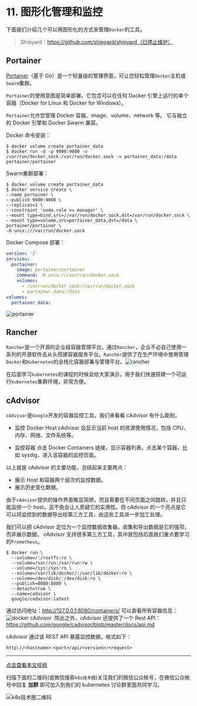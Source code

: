 # 11. 图形化管理和监控
下面我们介绍几个可以用图形化的方式来管理`Docker`的工具。

> Shipyard：https://github.com/shipyard/shipyard（已停止维护）

## Portainer
[Portainer](https://portainer.io/)（基于 Go）是一个轻量级的管理界面，可让您轻松管理`Docker`主机或`Swarm`集群。

`Portainer`的使用意图是简单部署。它包含可以在任何 Docker 引擎上运行的单个容器（Docker for Linux 和 Docker for Windows）。

`Portainer`允许您管理 Docker 容器、image、volume、network 等。 它与独立的 Docker 引擎和 Docker Swarm 兼容。

Docker 命令安装：
```shell
$ docker volume create portainer_data
$ docker run -d -p 9000:9000 -v /var/run/docker.sock:/var/run/docker.sock -v portainer_data:/data portainer/portainer
```

Swarm集群部署：
```shell
$ docker volume create portainer_data
$ docker service create \
--name portainer \
--publish 9000:9000 \
--replicas=1 \
--constraint 'node.role == manager' \
--mount type=bind,src=//var/run/docker.sock,dst=/var/run/docker.sock \
--mount type=volume,src=portainer_data,dst=/data \
portainer/portainer \
-H unix:///var/run/docker.sock
```

Docker Compose 部署：
```yaml
version: '2'
services:
  portainer:
    image: portainer/portainer
    command: -H unix:///var/run/docker.sock
    volumes:
      - /var/run/docker.sock:/var/run/docker.sock
      - portainer_data:/data
volumes:
  portainer_data:
```
![portainer](docker-ui-portainer.png)

## Rancher
`Rancher`是一个开源的企业级容器管理平台。通过`Rancher`，企业不必自己使用一系列的开源软件去从头搭建容器服务平台。`Rancher`提供了在生产环境中使用管理`Docker`和`Kubernetes`的全栈化容器部署与管理平台。
​​![rancher](docker-ui-rancher.png)

在后面学习`kubernetes`的课程的时候会给大家演示，用于我们快速搭建一个可运行`kubernetes`集群环境，非常方便。

## cAdvisor
`cAdvisor`是`Google`开发的容器监控工具，我们来看看 cAdvisor 有什么能耐。

* 监控 Docker Host
cAdvisor 会显示当前 host 的资源使用情况，包括 CPU、内存、网络、文件系统等。

* 监控容器
点击 Docker Containers 链接，显示容器列表。点击某个容器，比如 sysdig，进入该容器的监控页面。

以上就是 cAdvisor 的主要功能，总结起来主要两点：
* 展示 Host 和容器两个层次的监控数据。
* 展示历史变化数据。

由于`cAdvisor`提供的操作界面略显简陋，而且需要在不同页面之间跳转，并且只能监控一个 host，这不免会让人质疑它的实用性。但 cAdvisor 的一个亮点是它可以将监控到的数据导出给第三方工具，由这些工具进一步加工处理。

我们可以把 cAdvisor 定位为一个监控数据收集器，收集和导出数据是它的强项，而非展示数据。
cAdvisor 支持很多第三方工具，其中就包括后面我们重点要学习的`Prometheus`。
```shell
$ docker run \
  --volume=/:/rootfs:ro \
  --volume=/var/run:/var/run:rw \
  --volume=/sys:/sys:ro \
  --volume=/var/lib/docker/:/var/lib/docker:ro \
  --volume=/dev/disk/:/dev/disk:ro \
  --publish=8080:8080 \
  --detach=true \
  --name=cadvisor \
  google/cadvisor:latest
```

通过访问地址：http://127.0.0.1:8080/containers/ 可以查看所有容器信息：
![docker cAdvisor](docker-cadvisor.png)
​​
除此之外，cAdvisor 还提供了一个 Rest API：https://github.com/google/cadvisor/blob/master/docs/api.md

cAdvisor 通过该 REST API 暴露监控数据，格式如下：
```
http://<hostname>:<port>/api/<version>/<request>
```



---
[点击查看本文视频](https://youdianzhishi.com/course/6n8xd6/)

扫描下面的二维码(或微信搜索`k8s技术圈`)关注我们的微信公众帐号，在微信公众帐号中回复 **加群** 即可加入到我们的 kubernetes 讨论群里面共同学习。

![k8s技术圈二维码](https://www.qikqiak.com/img/posts/qrcode_for_gh_d6dd87b6ceb4_430.jpg)
